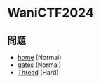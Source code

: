 # WaniCTF2024
## 問題
* [home](./home/README.md) (Normal)
* [gates](./gates/README.md) (Normal)
* [Thread](./Thread/README.md) (Hard)
